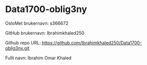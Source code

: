 # Data1700-oblig3ny

OsloMet brukernavn: s366672

GitHub brukernavn: Ibrahimkhaled250

Github repo URL: https://github.com/Ibrahimkhaled250/Data1700-oblig3ny.git

Fullt navn: Ibrahim Omar Khaled
